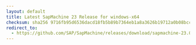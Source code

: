 ```yaml
---
layout: default
title: Latest SapMachine 23 Release for windows-x64
checksum: sha256 9716fb95d6536dacd18fb5b89b7364eb1a8a3626b19712a0b08bcca3df84e1a6
redirect_to:
  - https://github.com/SAP/SapMachine/releases/download/sapmachine-23.0.1/sapmachine-jre-23.0.1_windows-x64_bin.zip
---
```

